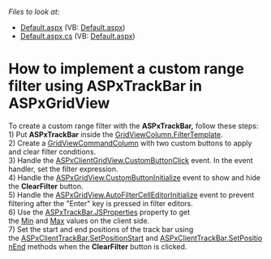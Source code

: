 <!-- default file list -->
*Files to look at*:

* [Default.aspx](./CS/Default.aspx) (VB: [Default.aspx](./VB/Default.aspx))
* [Default.aspx.cs](./CS/Default.aspx.cs) (VB: [Default.aspx](./VB/Default.aspx))
<!-- default file list end -->
# How to implement a custom range filter using ASPxTrackBar in ASPxGridView


<p>To create a custom range filter with the <strong>ASPxTrackBar,</strong> follow these steps:<br>1) Put <strong>ASPxTrackBar</strong> inside the <a href="https://documentation.devexpress.com/#AspNet/DevExpressWebGridViewColumn_FilterTemplatetopic">GridViewColumn.FilterTemplate</a>. <br>2) Create a <a href="https://documentation.devexpress.com/#AspNet/clsDevExpressWebGridViewCommandColumntopic">GridViewCommandColumn</a> with two custom buttons to apply and clear filter conditions. <br>3) Handle the <a href="https://documentation.devexpress.com/#AspNet/DevExpressWebScriptsASPxClientGridView_CustomButtonClicktopic">ASPxClientGridView.CustomButtonClick</a> event. In the event handler, set the filter expression. <br>4) Handle the <a href="https://documentation.devexpress.com/#AspNet/DevExpressWebASPxGridView_CustomButtonInitializetopic">ASPxGridView.CustomButtonInitialize</a> event to show and hide the <strong>ClearFilter</strong> button.<br>5) Handle the <a href="https://documentation.devexpress.com/#AspNet/DevExpressWebASPxGridView_AutoFilterCellEditorInitializetopic">ASPxGridView.AutoFilterCellEditorInitialize</a> event to prevent filtering after the "Enter" key is pressed in filter editors.<br>6) Use the <a href="https://documentation.devexpress.com/#AspNet/DevExpressWebASPxEditBase_JSPropertiestopic">ASPxTrackBar.JSProperties</a> property to get the <a href="https://documentation.devexpress.com/#AspNet/DevExpressWebASPxTrackBar_MinValuetopic">Min</a> and <a href="https://documentation.devexpress.com/#AspNet/DevExpressWebASPxTrackBar_MaxValuetopic">Max</a> values on the client side. <br>7) Set the start and end positions of the track bar using the <a href="https://documentation.devexpress.com/#AspNet/DevExpressWebScriptsASPxClientTrackBar_SetPositionStarttopic">ASPxClientTrackBar.SetPositionStart</a> and <a href="https://documentation.devexpress.com/#AspNet/DevExpressWebScriptsASPxClientTrackBar_SetPositionEndtopic">ASPxClientTrackBar.SetPositionEnd</a> methods when the <strong>ClearFilter</strong> button is clicked.</p>

<br/>


